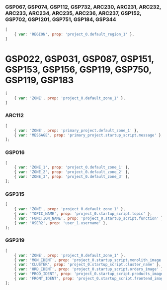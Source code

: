 ### GSP067, GSP074, GSP112, GSP732, ARC230, ARC231, ARC232, ARC233, ARC234, ARC235, ARC236, ARC237, GSP152, GSP702, GSP1201, GSP751, GSP184, GSP344

<!-- prettier-ignore -->
```js
[
    { var: 'REGION', prop: 'project_0.default_region_1' },
]
```

# GSP022, GSP031, GSP087, GSP151, GSP153, GSP156, GSP119, GSP750, GSP119, GSP183

<!-- prettier-ignore -->
```js
[
    { var: 'ZONE', prop: 'project_0.default_zone_1' },
]
```

### ARC112

```js
[
    { var: 'ZONE', prop: 'primary_project.default_zone_1' },
    { var: 'MESSAGE', prop: 'primary_project.startup_script.message' },
];
```

### GSP016

```js
[
    { var: 'ZONE_1', prop: 'project_0.default_zone_1' },
    { var: 'ZONE_2', prop: 'project_0.default_zone_2' },
    { var: 'ZONE_3', prop: 'project_0.default_zone_3' },
];
```

### GSP315

```js
[
    { var: 'ZONE', prop: 'project_0.default_zone_1' },
    { var: 'TOPIC_NAME', prop: 'project_0.startup_script.topic' },
    { var: 'FUNCTION_NAME', prop: 'project_0.startup_script.function' },
    { var: 'USER2', prop: 'user_1.username' },
];
```

### GSP319

```js
[
    { var: 'ZONE', prop: 'project_0.default_zone_1' },
    { var: 'MON_IDENT', prop: 'project_0.startup_script.monolith_image' },
    { var: 'CLUSTER', prop: 'project_0.startup_script.cluster_name' },
    { var: 'ORD_IDENT', prop: 'project_0.startup_script.orders_image' },
    { var: 'PROD_IDENT', prop: 'project_0.startup_script.products_image' },
    { var: 'FRONT_IDENT', prop: 'project_0.startup_script.frontend_image' },
];
```
